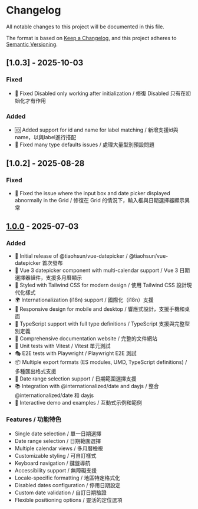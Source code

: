 # Changelog

All notable changes to this project will be documented in this file.

The format is based on [Keep a Changelog](https://keepachangelog.com/en/1.0.0/),
and this project adheres to [Semantic Versioning](https://semver.org/spec/v2.0.0.html).

## [1.0.3] - 2025-10-03

### Fixed

- 🐛 Fixed Disabled only working after initialization / 修復 Disabled 只有在初始化才有作用

### Added

- 🆔 Added support for id and name for label matching / 新增支援id與name，以與label進行搭配
- 🔧 Fixed many type defaults issues / 處理大量型別預設問題

## [1.0.2] - 2025-08-28

### Fixed

- 🐛 Fixed the issue where the input box and date picker displayed abnormally in the Grid / 修復在 Grid 的情況下，輸入框與日期選擇器顯示異常

## [1.0.0] - 2025-07-03

### Added

- 🎉 Initial release of @tiaohsun/vue-datepicker / @tiaohsun/vue-datepicker 首次發布
- 📅 Vue 3 datepicker component with multi-calendar support / Vue 3 日期選擇器組件，支援多月曆顯示
- 🎨 Styled with Tailwind CSS for modern design / 使用 Tailwind CSS 設計現代化樣式
- 🌍 Internationalization (i18n) support / 國際化（i18n）支援
- 📱 Responsive design for mobile and desktop / 響應式設計，支援手機和桌面
- 🔧 TypeScript support with full type definitions / TypeScript 支援與完整型別定義
- 📝 Comprehensive documentation website / 完整的文件網站
- 🧪 Unit tests with Vitest / Vitest 單元測試
- 🎭 E2E tests with Playwright / Playwright E2E 測試
- 📦 Multiple export formats (ES modules, UMD, TypeScript definitions) / 多種匯出格式支援
- 🎯 Date range selection support / 日期範圍選擇支援
- 📚 Integration with @internationalized/date and dayjs / 整合 @internationalized/date 和 dayjs
- 🎪 Interactive demo and examples / 互動式示例和範例

### Features / 功能特色

- Single date selection / 單一日期選擇
- Date range selection / 日期範圍選擇
- Multiple calendar views / 多月曆檢視
- Customizable styling / 可自訂樣式
- Keyboard navigation / 鍵盤導航
- Accessibility support / 無障礙支援
- Locale-specific formatting / 地區特定格式化
- Disabled dates configuration / 停用日期設定
- Custom date validation / 自訂日期驗證
- Flexible positioning options / 靈活的定位選項

[1.0.0]: https://github.com/Tiaohsun31/vue-datepicker/releases/tag/v1.0.0
